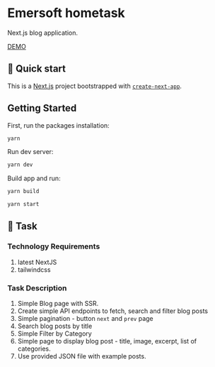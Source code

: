 # Emersoft hometask

Next.js  blog application.

<a href="https://whitelabel-test-ecru.vercel.app" target="_blank">DEMO</a>

## 🚀 Quick start

This is a [Next.js](https://nextjs.org/) project bootstrapped with [`create-next-app`](https://github.com/vercel/next.js/tree/canary/packages/create-next-app).

## Getting Started

First, run the packages installation:

```bash
yarn
```

Run dev server:

```bash
yarn dev
```

Build app and run:

```bash
yarn build

yarn start
```

## 📄 Task

### Technology Requirements

1. latest NextJS
2. tailwindcss

### Task Description

1. Simple Blog page with SSR.
2. Create simple API endpoints to fetch, search and filter blog posts
3. Simple pagination - button `next` and `prev` page
4. Search blog posts by title
5. Simple Filter by Category
6. Simple page to display blog post - title, image, excerpt, list of categories.
7. Use provided JSON file with example posts.
